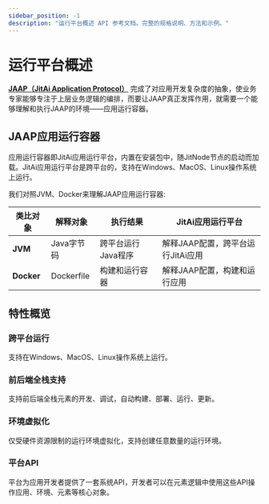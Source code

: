 ```yaml
---
sidebar_position: -1
description: "运行平台概述 API 参考文档。完整的规格说明、方法和示例。"
---
```

# 运行平台概述
[**JAAP（JitAi Application Protocol）**](/docs/reference/runtime-platform/JAAP) 完成了对应用开发复杂度的抽象，使业务专家能够专注于上层业务逻辑的编排，而要让JAAP真正发挥作用，就需要一个能够理解和执行JAAP的环境——应用运行容器。

## JAAP应用运行容器
应用运行容器即JitAi应用运行平台，内置在安装包中，随JitNode节点的启动而加载。JitAi应用运行平台是跨平台的，支持在Windows、MacOS、Linux操作系统上运行。

我们对照JVM、Docker来理解JAAP应用运行容器:

| 类比对象 | 解释对象 | 执行结果 | JitAi应用运行平台 |
|---------|----------|----------|------------|
| **JVM** | Java字节码 | 跨平台运行Java程序 | 解释JAAP配置，跨平台运行JitAi应用 |
| **Docker** | Dockerfile | 构建和运行容器 | 解释JAAP配置，构建和运行应用 |

## 特性概览
### 跨平台运行
支持在Windows、MacOS、Linux操作系统上运行。

### 前后端全栈支持
支持前后端全栈元素的开发、调试，自动构建、部署、运行、更新。

### 环境虚拟化
仅受硬件资源限制的运行环境虚拟化，支持创建任意数量的运行环境。

### 平台API
平台为应用开发者提供了一套系统API，开发者可以在元素逻辑中使用这些API操作应用、环境、元素等核心对象。
